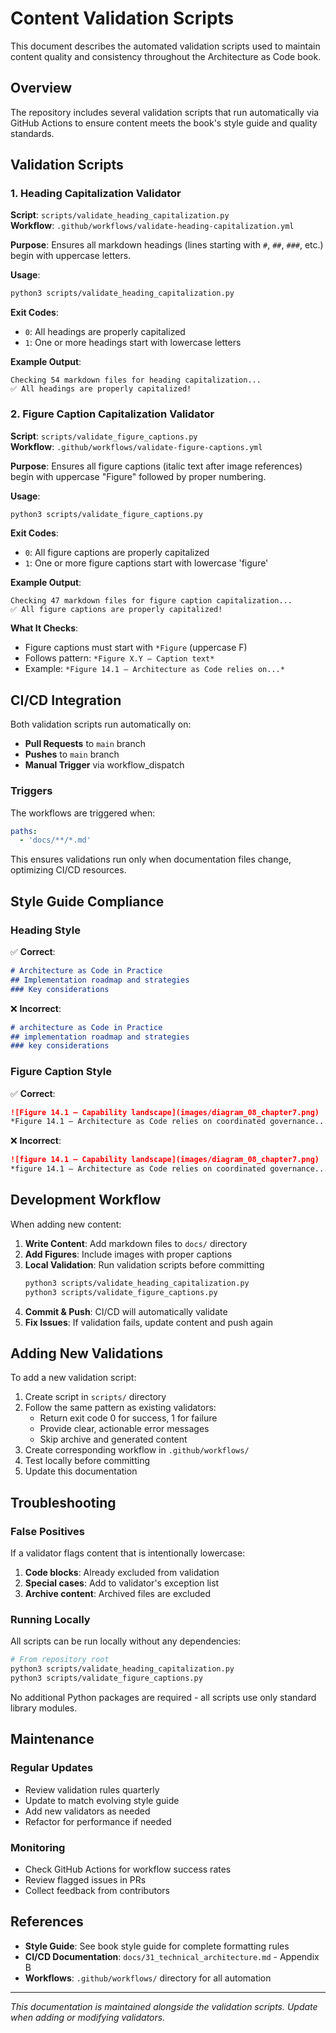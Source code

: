 # Content Validation Scripts

This document describes the automated validation scripts used to maintain content quality and consistency throughout the Architecture as Code book.

## Overview

The repository includes several validation scripts that run automatically via GitHub Actions to ensure content meets the book's style guide and quality standards.

## Validation Scripts

### 1. Heading Capitalization Validator

**Script**: `scripts/validate_heading_capitalization.py`  
**Workflow**: `.github/workflows/validate-heading-capitalization.yml`

**Purpose**: Ensures all markdown headings (lines starting with `#`, `##`, `###`, etc.) begin with uppercase letters.

**Usage**:
```bash
python3 scripts/validate_heading_capitalization.py
```

**Exit Codes**:
- `0`: All headings are properly capitalized
- `1`: One or more headings start with lowercase letters

**Example Output**:
```
Checking 54 markdown files for heading capitalization...
✅ All headings are properly capitalized!
```

### 2. Figure Caption Capitalization Validator

**Script**: `scripts/validate_figure_captions.py`  
**Workflow**: `.github/workflows/validate-figure-captions.yml`

**Purpose**: Ensures all figure captions (italic text after image references) begin with uppercase "Figure" followed by proper numbering.

**Usage**:
```bash
python3 scripts/validate_figure_captions.py
```

**Exit Codes**:
- `0`: All figure captions are properly capitalized
- `1`: One or more figure captions start with lowercase 'figure'

**Example Output**:
```
Checking 47 markdown files for figure caption capitalization...
✅ All figure captions are properly capitalized!
```

**What It Checks**:
- Figure captions must start with `*Figure` (uppercase F)
- Follows pattern: `*Figure X.Y – Caption text*`
- Example: `*Figure 14.1 – Architecture as Code relies on...*`

## CI/CD Integration

Both validation scripts run automatically on:
- **Pull Requests** to `main` branch
- **Pushes** to `main` branch
- **Manual Trigger** via workflow_dispatch

### Triggers

The workflows are triggered when:
```yaml
paths:
  - 'docs/**/*.md'
```

This ensures validations run only when documentation files change, optimizing CI/CD resources.

## Style Guide Compliance

### Heading Style
✅ **Correct**:
```markdown
# Architecture as Code in Practice
## Implementation roadmap and strategies
### Key considerations
```

❌ **Incorrect**:
```markdown
# architecture as Code in Practice
## implementation roadmap and strategies
### key considerations
```

### Figure Caption Style
✅ **Correct**:
```markdown
![Figure 14.1 – Capability landscape](images/diagram_08_chapter7.png)
*Figure 14.1 – Architecture as Code relies on coordinated governance...*
```

❌ **Incorrect**:
```markdown
![figure 14.1 – Capability landscape](images/diagram_08_chapter7.png)
*figure 14.1 – Architecture as Code relies on coordinated governance...*
```

## Development Workflow

When adding new content:

1. **Write Content**: Add markdown files to `docs/` directory
2. **Add Figures**: Include images with proper captions
3. **Local Validation**: Run validation scripts before committing
   ```bash
   python3 scripts/validate_heading_capitalization.py
   python3 scripts/validate_figure_captions.py
   ```
4. **Commit & Push**: CI/CD will automatically validate
5. **Fix Issues**: If validation fails, update content and push again

## Adding New Validations

To add a new validation script:

1. Create script in `scripts/` directory
2. Follow the same pattern as existing validators:
   - Return exit code 0 for success, 1 for failure
   - Provide clear, actionable error messages
   - Skip archive and generated content
3. Create corresponding workflow in `.github/workflows/`
4. Test locally before committing
5. Update this documentation

## Troubleshooting

### False Positives

If a validator flags content that is intentionally lowercase:

1. **Code blocks**: Already excluded from validation
2. **Special cases**: Add to validator's exception list
3. **Archive content**: Archived files are excluded

### Running Locally

All scripts can be run locally without any dependencies:
```bash
# From repository root
python3 scripts/validate_heading_capitalization.py
python3 scripts/validate_figure_captions.py
```

No additional Python packages are required - all scripts use only standard library modules.

## Maintenance

### Regular Updates

- Review validation rules quarterly
- Update to match evolving style guide
- Add new validators as needed
- Refactor for performance if needed

### Monitoring

- Check GitHub Actions for workflow success rates
- Review flagged issues in PRs
- Collect feedback from contributors

## References

- **Style Guide**: See book style guide for complete formatting rules
- **CI/CD Documentation**: `docs/31_technical_architecture.md` - Appendix B
- **Workflows**: `.github/workflows/` directory for all automation

---

*This documentation is maintained alongside the validation scripts. Update when adding or modifying validators.*
